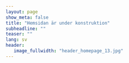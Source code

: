 ```yaml
---
layout: page
show_meta: false
title: "Hemsidan är under konstruktion"
subheadline: ""
teaser: ""
lang: sv
header:
   image_fullwidth: "header_homepage_13.jpg"
---
```


